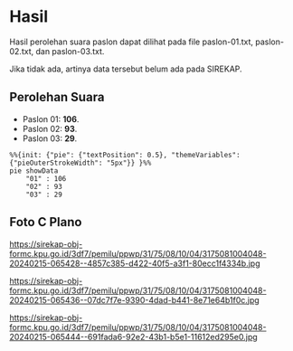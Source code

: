 # Hasil

Hasil perolehan suara paslon dapat dilihat pada file paslon-01.txt, paslon-02.txt, dan paslon-03.txt.

Jika tidak ada, artinya data tersebut belum ada pada SIREKAP.

## Perolehan Suara

 * Paslon 01: **106**.
 * Paslon 02: **93**.
 * Paslon 03: **29**.

```mermaid
%%{init: {"pie": {"textPosition": 0.5}, "themeVariables": {"pieOuterStrokeWidth": "5px"}} }%%
pie showData
    "01" : 106
    "02" : 93
    "03" : 29
```
## Foto C Plano

https://sirekap-obj-formc.kpu.go.id/3df7/pemilu/ppwp/31/75/08/10/04/3175081004048-20240215-065428--4857c385-d422-40f5-a3f1-80ecc1f4334b.jpg

https://sirekap-obj-formc.kpu.go.id/3df7/pemilu/ppwp/31/75/08/10/04/3175081004048-20240215-065436--07dc7f7e-9390-4dad-b441-8e71e64b1f0c.jpg

https://sirekap-obj-formc.kpu.go.id/3df7/pemilu/ppwp/31/75/08/10/04/3175081004048-20240215-065444--691fada6-92e2-43b1-b5e1-11612ed295e0.jpg
